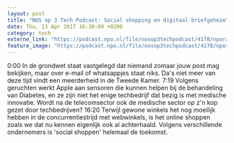 ```yaml
---
layout: post
title: "NOS op 3 Tech Podcast: Social shopping en digitaal briefgeheim"
date: Thu, 13 Apr 2017 16:30:00 +0200
category: tech
externe_link: "https://podcast.npo.nl/file/nosop3techpodcast/4178/nporadio1_nosop3techpodcast_20170413_nos-op-3-tech-podcast-social-shopping-en-digitaal-briefgeheim.mp3"
feature_image: "https://podcast.npo.nl/file/nosop3techpodcast/4178/nporadio1_nosop3techpodcast_20170413_nos-op-3-tech-podcast-social-shopping-en-digitaal-briefgeheim.mp3"
---
```


0:00 In de grondwet staat vastgelegd dat niemand zomaar jouw post mag bekijken, maar over e-mail of whatsappjes staat niks. Da's niet meer van deze tijd vindt een meerderheid in de Tweede Kamer.
7:19 Volgens geruchten werkt Apple aan sensoren die kunnen helpen bij de behandeling van Diabetes, en ze zijn niet het enige techbedrijf dat bezig is met medische innovatie. Wordt na de telecomsector ook de medische sector op z'n kop gezet door techbedrijven?
16:20 Terwijl gewone winkels het nog moeilijk hebben in de concurrentiestrijd met webwinkels, is het online shoppen zoals we dat nu kennen eigenlijk ook al achterhaald. Volgens verschillende ondernemers is 'social shoppen' helemaal de toekomst.<img src="http://feeds.feedburner.com/~r/nosop3-tech-podcast/~4/4vIJanijzvE" height="1" width="1" alt=""/>
